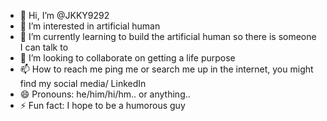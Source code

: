 - 👋 Hi, I’m @JKKY9292
- 👀 I’m interested in artificial human
- 🌱 I’m currently learning to build the artificial human so there is someone I can talk to
- 💞️ I’m looking to collaborate on getting a life purpose
- 📫 How to reach me ping me or search me up in the internet, you might find my social media/ LinkedIn
- 😄 Pronouns: he/him/hi/hm.. or anything..
- ⚡ Fun fact: I hope to be a humorous guy

<!---
JKKY9292/JKKY9292 is a ✨ special ✨ repository because its `README.md` (this file) appears on your GitHub profile.
You can click the Preview link to take a look at your changes.
--->
